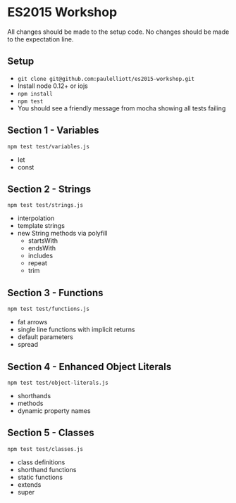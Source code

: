 # ES2015 Workshop

All changes should be made to the setup code. No changes should be made to the
expectation line.

## Setup

- `git clone git@github.com:paulelliott/es2015-workshop.git`
- Install node 0.12+ or iojs
- `npm install`
- `npm test`
- You should see a friendly message from mocha showing all tests failing

## Section 1 - Variables

`npm test test/variables.js`

- let
- const

## Section 2 - Strings

`npm test test/strings.js`

- interpolation
- template strings
- new String methods via polyfill
  - startsWith
  - endsWith
  - includes
  - repeat
  - trim

## Section 3 - Functions

`npm test test/functions.js`

- fat arrows
- single line functions with implicit returns
- default parameters
- spread

## Section 4 - Enhanced Object Literals

`npm test test/object-literals.js`

- shorthands
- methods
- dynamic property names

## Section 5 - Classes

`npm test test/classes.js`

- class definitions
- shorthand functions
- static functions
- extends
- super
